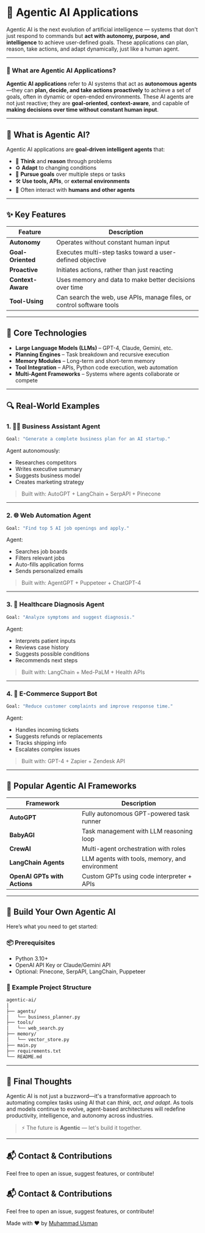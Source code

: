 # 🤖 Agentic AI Applications

Agentic AI is the next evolution of artificial intelligence — systems that don't just respond to commands but **act with autonomy, purpose, and intelligence** to achieve user-defined goals. These applications can plan, reason, take actions, and adapt dynamically, just like a human agent.

---

### 🧠 What are Agentic AI Applications?

**Agentic AI applications** refer to AI systems that act as **autonomous agents**—they can **plan, decide, and take actions proactively** to achieve a set of goals, often in dynamic or open-ended environments. These AI agents are not just reactive; they are **goal-oriented**, **context-aware**, and capable of **making decisions over time without constant human input**.

---

## 🌟 What is Agentic AI?

Agentic AI applications are **goal-driven intelligent agents** that:
- 🧠 **Think** and **reason** through problems
- ♻️ **Adapt** to changing conditions
- 🎯 **Pursue goals** over multiple steps or tasks
- 🛠️ **Use tools, APIs**, or **external environments**
- 💬 Often interact with **humans and other agents**

---

## ✨ Key Features

| Feature           | Description                                                                 |
|------------------|-----------------------------------------------------------------------------|
| **Autonomy**      | Operates without constant human input                                        |
| **Goal-Oriented** | Executes multi-step tasks toward a user-defined objective                   |
| **Proactive**     | Initiates actions, rather than just reacting                                 |
| **Context-Aware** | Uses memory and data to make better decisions over time                      |
| **Tool-Using**    | Can search the web, use APIs, manage files, or control software tools        |

---

## 🧠 Core Technologies

- **Large Language Models (LLMs)** – GPT-4, Claude, Gemini, etc.
- **Planning Engines** – Task breakdown and recursive execution
- **Memory Modules** – Long-term and short-term memory
- **Tool Integration** – APIs, Python code execution, web automation
- **Multi-Agent Frameworks** – Systems where agents collaborate or compete

---

## 🔍 Real-World Examples

### 1. 🧑‍💼 **Business Assistant Agent**
```bash
Goal: "Generate a complete business plan for an AI startup."
```
Agent autonomously:
- Researches competitors
- Writes executive summary
- Suggests business model
- Creates marketing strategy

> Built with: AutoGPT + LangChain + SerpAPI + Pinecone

---

### 2. 🌐 **Web Automation Agent**
```bash
Goal: "Find top 5 AI job openings and apply."
```
Agent:
- Searches job boards
- Filters relevant jobs
- Auto-fills application forms
- Sends personalized emails

> Built with: AgentGPT + Puppeteer + ChatGPT-4

---

### 3. 🏥 **Healthcare Diagnosis Agent**
```bash
Goal: "Analyze symptoms and suggest diagnosis."
```
Agent:
- Interprets patient inputs
- Reviews case history
- Suggests possible conditions
- Recommends next steps

> Built with: LangChain + Med-PaLM + Health APIs

---

### 4. 🛒 **E-Commerce Support Bot**
```bash
Goal: "Reduce customer complaints and improve response time."
```
Agent:
- Handles incoming tickets
- Suggests refunds or replacements
- Tracks shipping info
- Escalates complex issues

> Built with: GPT-4 + Zapier + Zendesk API

---

## 🚀 Popular Agentic AI Frameworks

| Framework      | Description |
|----------------|-------------|
| **AutoGPT**     | Fully autonomous GPT-powered task runner |
| **BabyAGI**     | Task management with LLM reasoning loop |
| **CrewAI**      | Multi-agent orchestration with roles |
| **LangChain Agents** | LLM agents with tools, memory, and environment |
| **OpenAI GPTs with Actions** | Custom GPTs using code interpreter + APIs |

---

## 🧰 Build Your Own Agentic AI

Here’s what you need to get started:

### 📦 Prerequisites
- Python 3.10+
- OpenAI API Key or Claude/Gemini API
- Optional: Pinecone, SerpAPI, LangChain, Puppeteer

### 📁 Example Project Structure

```bash
agentic-ai/
│
├── agents/
│   └── business_planner.py
├── tools/
│   └── web_search.py
├── memory/
│   └── vector_store.py
├── main.py
├── requirements.txt
└── README.md
```

---

## 📣 Final Thoughts

Agentic AI is not just a buzzword—it's a transformative approach to automating complex tasks using AI that can *think, act, and adapt*. As tools and models continue to evolve, agent-based architectures will redefine productivity, intelligence, and autonomy across industries.

> ⚡ The future is **Agentic** — let's build it together.

---

## 📬 Contact & Contributions

Feel free to open an issue, suggest features, or contribute!

## 📬 Contact & Contributions

Feel free to open an issue, suggest features, or contribute!

Made with ❤️ by [Muhammad Usman](https://www.linkedin.com/in/muhammad-usmanakbar/)


